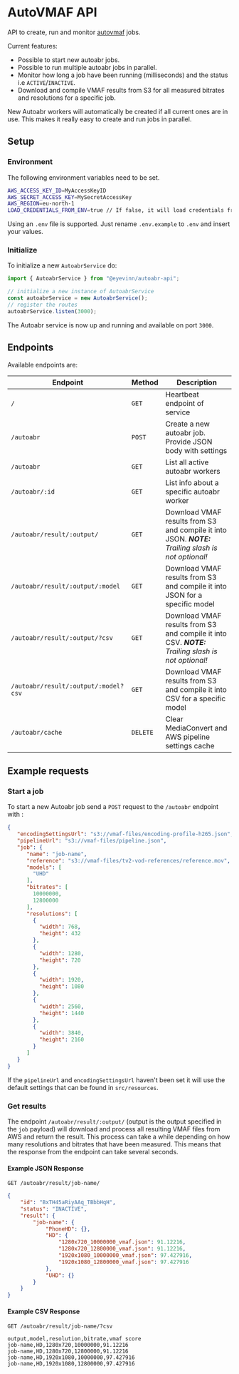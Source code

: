 # AutoVMAF API

API to create, run and monitor [autovmaf](https://github.com/Eyevinn/autovmaf) jobs.

Current features:

- Possible to start new autoabr jobs.
- Possible to run multiple autoabr jobs in parallel.
- Monitor how long a job have been running (milliseconds) and the status i.e `ACTIVE`/`INACTIVE`.
- Download and compile VMAF results from S3 for all measured bitrates and resolutions for a specific job.

New Autoabr workers will automatically be created if all current ones are in use.
This makes it really easy to create and run jobs in parallel.

## Setup

### Environment

The following environment variables need to be set.

```bash
AWS_ACCESS_KEY_ID=MyAccessKeyID
AWS_SECRET_ACCESS_KEY=MySecretAccessKey
AWS_REGION=eu-north-1
LOAD_CREDENTIALS_FROM_ENV=true // If false, it will load credentials from ~/.aws/credentials
```
Using an `.env` file is supported. Just rename `.env.example` to `.env` and insert your values.

### Initialize

To initialize a new `AutoabrService` do:

```typescript
import { AutoabrService } from "@eyevinn/autoabr-api";

// initialize a new instance of AutoabrService
const autoabrService = new AutoabrService();
// register the routes
autoabrService.listen(3000);
```


The Autoabr service is now up and running and available on port `3000`.

## Endpoints

Available endpoints are:

| Endpoint | Method | Description |
| --------- | -------- | ----------- |
| `/`               | `GET`       |Heartbeat endpoint of service |
| `/autoabr`  | `POST`    |Create a new autoabr job. Provide JSON body with settings |
| `/autoabr` | `GET`       |List all active autoabr workers |
| `/autoabr/:id` | `GET` |List info about a specific autoabr worker |
| `/autoabr/result/:output/` | `GET` |Download VMAF results from S3 and compile it into JSON. _**NOTE:** Trailing slash is not optional!_ |
| `/autoabr/result/:output/:model` | `GET` |Download VMAF results from S3 and compile it into JSON for a specific model |
| `/autoabr/result/:output/?csv` | `GET` |Download VMAF results from S3 and compile it into CSV. _**NOTE:** Trailing slash is not optional!_ |
| `/autoabr/result/:output/:model?csv` | `GET` |Download VMAF results from S3 and compile it into CSV for a specific model |
| `/autoabr/cache` | `DELETE` |Clear MediaConvert and AWS pipeline settings cache |

## Example requests

### Start a job

To start a new Autoabr job send a `POST` request to the `/autoabr` endpoint with :

```json
{
   "encodingSettingsUrl": "s3://vmaf-files/encoding-profile-h265.json",
   "pipelineUrl": "s3://vmaf-files/pipeline.json",
   "job": {
      "name": "job-name",
      "reference": "s3://vmaf-files/tv2-vod-references/reference.mov",
      "models": [
        "UHD"
      ],
      "bitrates": [
        10000000,
        12800000
      ],
      "resolutions": [
        {
          "width": 768,
          "height": 432
        },
        {
          "width": 1280,
          "height": 720
        },
        {
          "width": 1920,
          "height": 1080
        },
        {
          "width": 2560,
          "height": 1440
        },
        {
          "width": 3840,
          "height": 2160
        }
      ]
   }
}
```

If the `pipelineUrl` and `encodingSettingsUrl` haven't been set it will use the default settings that can be found in `src/resources`.

### Get results

The endpoint `/autoabr/result/:output/` (output is the output specified in the `job` payload) will download and process all resulting VMAF files from AWS and return the result. This process can take a while depending on how many resolutions and bitrates that have been measured. This means that the response from the endpoint can take several seconds.

#### Example JSON Response
`GET /autoabr/result/job-name/`
```json
{
    "id": "BxTH45aRiyAAq_TBbbHqH",
    "status": "INACTIVE",
    "result": {
        "job-name": {
            "PhoneHD": {},
            "HD": {
                "1280x720_10000000_vmaf.json": 91.12216,
                "1280x720_12800000_vmaf.json": 91.12216,
                "1920x1080_10000000_vmaf.json": 97.427916,
                "1920x1080_12800000_vmaf.json": 97.427916
            },
            "UHD": {}
        }
    }
}
```

#### Example CSV Response
`GET /autoabr/result/job-name/?csv`
```CSV
output,model,resolution,bitrate,vmaf score
job-name,HD,1280x720,10000000,91.12216
job-name,HD,1280x720,12800000,91.12216
job-name,HD,1920x1080,10000000,97.427916
job-name,HD,1920x1080,12800000,97.427916

```
